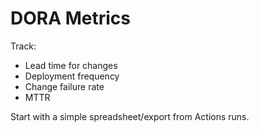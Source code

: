 # DORA Metrics

Track:
- Lead time for changes
- Deployment frequency
- Change failure rate
- MTTR

Start with a simple spreadsheet/export from Actions runs.
